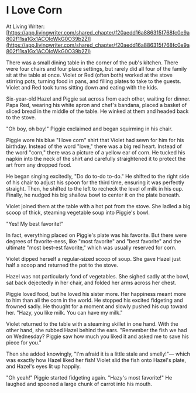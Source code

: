 # I Love Corn

At Living Writer: [https://app.livingwriter.com/shared_chapter/f20aedd16a886315f768fc0e9a802f11sa1Gx1ACOIoWkG0O39b2Zl](https://app.livingwriter.com/shared_chapter/f20aedd16a886315f768fc0e9a802f11sa1Gx1ACOIoWkG0O39b2Zl)

There was a small dining table in the corner of the pub's kitchen. There were four chairs and four place settings, but rarely did all four of the family sit at the table at once. Violet or Red (often both) worked at the stove stirring pots, turning food in pans, and filling plates to take to the guests. Violet and Red took turns sitting down and eating with the kids.

Six-year-old Hazel and Piggie sat across from each other, waiting for dinner. Papa Red, wearing his white apron and chef's bandana, placed a basket of sliced bread in the middle of the table. He winked at them and headed back to the stove.

"Oh boy, oh boy!" Piggie exclaimed and began squirming in his chair.

Piggie wore his blue "I love corn" shirt that Violet had sewn for him for his birthday. Instead of the word "love," there was a big red heart. Instead of the word "corn," there was a picture of a yellow ear of corn. He tucked his napkin into the neck of the shirt and carefully straightened it to protect the art from any dropped food.

He began singing excitedly, "Do do to-do to-do." He shifted to the right side of his chair to adjust his spoon for the third time, ensuring it was perfectly straight. Then, he shifted to the left to recheck the level of milk in his cup. Finally, he nudged his big shallow bowl to center it on the plate beneath.

Violet joined them at the table with a hot pot from the stove. She ladled a big scoop of thick, steaming vegetable soup into Piggie's bowl.

"Yes! My best favorite!"

In fact, everything placed on Piggie's plate was his favorite. But there were degrees of favorite-ness, like "most favorite" and "best favorite" and the ultimate "most best-est favorite," which was usually reserved for corn.

Violet dipped herself a regular-sized scoop of soup. She gave Hazel just half a scoop and returned the pot to the stove.

Hazel was not particularly fond of vegetables. She sighed sadly at the bowl, sat back dejectedly in her chair, and folded her arms across her chest.

Piggie loved food, but he loved his sister more. Her happiness meant more to him than all the corn in the world. He stopped his excited fidgeting and frowned sadly. He thought for a moment and slowly pushed his cup toward her. "Hazy, you like milk. You can have my milk."

Violet returned to the table with a steaming skillet in one hand. With the other hand, she rubbed Hazel behind the ears. "Remember the fish we had on Wednesday? Piggie saw how much you liked it and asked me to save his piece for you."

Then she added knowingly, "I'm afraid it is a little stale and smelly!"— which was exactly how Hazel liked her fish! Violet slid the fish onto Hazel's plate, and Hazel's eyes lit up happily.

"Oh yeah!" Piggie started fidgeting again. "Hazy's most favorite!" He laughed and spooned a large chunk of carrot into his mouth.

